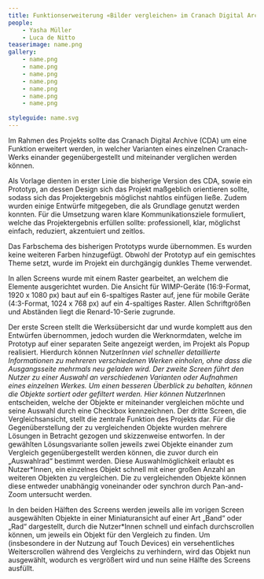 ```yaml
---
title: Funktionserweiterung «Bilder vergleichen» im Cranach Digital Archive
people:
    - Yasha Müller
    - Luca de Nitto
teaserimage: name.png
gallery:
    - name.png
    - name.png
    - name.png  
    - name.png
    - name.png
    - name.png
    - name.png
    
styleguide: name.svg
---
```

Im Rahmen des Projekts sollte das Cranach Digital Archive (CDA) um eine Funktion erweitert werden, in welcher Varianten eines einzelnen Cranach-Werks einander gegenübergestellt und miteinander verglichen werden können.

Als Vorlage dienten in erster Linie die bisherige Version des CDA, sowie ein Prototyp, an dessen Design sich das Projekt maßgeblich orientieren sollte, sodass sich das Projektergebnis möglichst nahtlos einfügen ließe. Zudem wurden einige Entwürfe mitgegeben, die als Grundlage genutzt werden konnten. 
Für die Umsetzung waren klare Kommunikationsziele formuliert, welche das Projektergebnis erfüllen sollte: professionell, klar, möglichst einfach, reduziert, akzentuiert und zeitlos.

Das Farbschema des bisherigen Prototyps wurde übernommen. Es wurden keine weiteren Farben hinzugefügt. Obwohl der Prototyp auf ein gemischtes Theme setzt, wurde im Projekt ein durchgängig dunkles Theme verwendet.

In allen Screens wurde mit einem Raster gearbeitet, an welchem die Elemente ausgerichtet wurden. Die Ansicht für WIMP-Geräte (16:9-Format, 1920 x 1080 px) baut auf ein 6-spaltiges Raster auf, jene für mobile Geräte (4:3-Format, 1024 x 768 px) auf ein 4-spaltiges Raster.
Allen Schriftgrößen und Abständen liegt die Renard-10-Serie zugrunde.

Der erste Screen stellt die Werksübersicht dar und wurde komplett aus den Entwürfen übernommen, jedoch wurden die Werknormdaten, welche im Prototyp auf einer separaten Seite angezeigt werden, im Projekt als Popup realisiert. Hierdurch können Nutzer*Innen viel schneller detaillierte Informationen zu mehreren verschiedenen Werken einholen, ohne dass die Ausgangsseite mehrmals neu geladen wird. 
Der zweite Screen führt den Nutzer zu einer Auswahl an verschiedenen Varianten oder Aufnahmen eines einzelnen Werkes. Um einen besseren Überblick zu behalten, können die Objekte sortiert oder gefiltert werden. Hier können Nutzer*Innen entscheiden, welche der Objekte er miteinander vergleichen möchte und seine Auswahl durch eine Checkbox kennzeichnen. 
Der dritte Screen, die Vergleichsansicht, stellt die zentrale Funktion des Projekts dar. Für die Gegenüberstellung der zu vergleichenden Objekte wurden mehrere Lösungen in Betracht gezogen und skizzenweise entworfen. In der gewählten Lösungsvariante sollen jeweils zwei Objekte einander zum Vergleich gegenübergestellt werden können, die zuvor durch ein „Auswahlrad“ bestimmt werden. Diese Auswahlmöglichkeit erlaubt es Nutzer*Innen, ein einzelnes Objekt schnell mit einer großen Anzahl an weiteren Objekten zu vergleichen. Die zu vergleichenden Objekte können diese entweder unabhängig voneinander oder synchron durch Pan-and-Zoom untersucht werden.

In den beiden Hälften des Screens werden jeweils alle im vorigen Screen ausgewählten Objekte in einer Miniaturansicht auf einer Art „Band“ oder „Rad“ dargestellt, durch die Nutzer*Innen schnell und einfach durchscrollen können, um jeweils ein Objekt für den Vergleich zu finden. Um (insbesondere in der Nutzung auf Touch Devices) ein versehentliches Weiterscrollen während des Vergleichs zu verhindern, wird das Objekt nun ausgewählt, wodurch es vergrößert wird und nun seine Hälfte des Screens ausfüllt.
